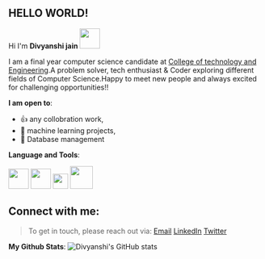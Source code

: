 ## **HELLO WORLD!**  
Hi I'm **Divyanshi jain** <img src="https://camo.githubusercontent.com/e8e7b06ecf583bc040eb60e44eb5b8e0ecc5421320a92929ce21522dbc34c891/68747470733a2f2f6d656469612e67697068792e636f6d2f6d656469612f6876524a434c467a6361737252346961377a2f67697068792e676966" width="40" height="40" />


I am a final year computer science candidate at [College of technology and Engineering](https://www.ctae.ac.in/).A problem solver, tech enthusiast & Coder exploring different fields of Computer Science.Happy to meet new people and always excited for challenging opportunities!!

**I am open to**:

- :+1: any collobration work,
- :scroll: machine learning projects,
- :floppy_disk: Database management 

**Language and Tools**:

<img src= "https://user-images.githubusercontent.com/54709490/147850442-dab7350d-8af3-48ac-b89b-642903f3d90f.png" width="40" height="40" /> <img src= "https://user-images.githubusercontent.com/54709490/147850469-72e17272-f7ff-4cdf-b68a-4301e54f64f3.png" width="40" height="40" /> <img src= "https://user-images.githubusercontent.com/54709490/147850591-6eeecede-9203-4e2e-ab05-217de9b36044.png" width="30" height="30" /> <img src= "https://user-images.githubusercontent.com/54709490/147850593-fa7cf1a3-1777-4135-854e-7caf3c59f886.png" width="45" height="45" /> 


## Connect with me:

> To get in touch, please reach out via:  [Email](divyanshijain174@gmail.com) [LinkedIn](https://www.linkedin.com/in/divyanshijain/) [Twitter](https://twitter.com/DivyanshiJain_) 

**My Github Stats**:
![Divyanshi's GitHub stats](https://github-readme-stats.vercel.app/api?username=DivyanshijainDj&theme=dark&show_icons=true)
